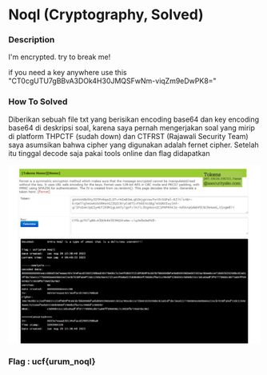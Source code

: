 # Noql (Cryptography, Solved)

<h3> Description </h3>

<p> I'm encrypted. try to break me! </p>

<p> if you need a key anywhere use this "CT0cgUTU7gBBvA3DOk4H30JMQSFwNm-viqZm9eDwPK8=" </p>

<h3> How To Solved </h3>

<p> Diberikan sebuah file txt yang berisikan encoding base64 dan key encoding base64 di deskripsi soal, karena saya pernah mengerjakan soal yang mirip di platform THPCTF (sudah down) dan CTFRST (Rajawali Security Team) saya asumsikan bahwa cipher yang digunakan adalah fernet cipher. Setelah itu tinggal decode saja pakai tools online dan flag didapatkan </p>

<img src=fernet.png>

<h3> Flag : ucf{urum_noql} </h3>
